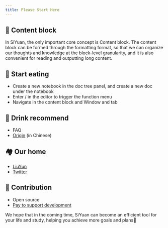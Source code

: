 ```yaml
---
title: Please Start Here
---
```


## 🍫 Content block

In SiYuan, the only important core concept is Content block. The content block can be formed through the formatting format, so that we can organize our thoughts and knowledge at the block-level granularity, and it is also convenient for reading and outputting long content.

## 🍔 Start eating

* Create a new notebook in the doc tree panel, and create a new doc under the notebook
* Enter / in the editor to trigger the function menu
* Navigate in the content block and Window and tab

## 🍹 Drink recommend

* FAQ
* [Origin](https://ld246.com/article/1619868273581) (in Chinese)

## 🏘️ Our home

* [LiuYun](https://liuyun.io/)
* [Twitter](https://twitter.com/b3logos)

## 💌 Contribution

* Open source
* [Pay to support development](https://b3log.org/siyuan/en/pricing.html)

We hope that in the coming time, SiYuan can become an efficient tool for your life and study, helping you achieve more goals and plans🙏
